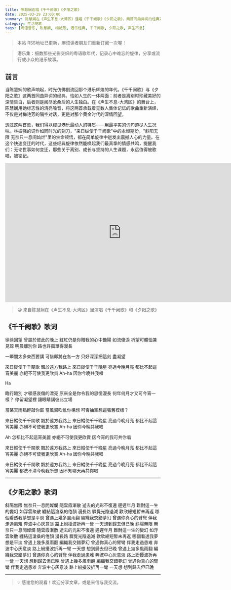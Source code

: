 ```yaml
---
title: 陈慧娴连唱《千千阙歌》《夕阳之歌》
date: 2025-03-29 23:00:00
summary: 陈慧娴在《声生不息-大湾区》连唱《千千阙歌》《夕阳之歌》，两首同曲异词的经典对话，致敬梅艳芳与港乐黄金时代
category: 生活随笔
tags: [粤语音乐, 陈慧娴, 梅艳芳, 港乐经典, 千千阙歌, 夕阳之歌, 声生不息]
---
```


> 本站 RSS地址已更新，麻烦读者朋友们重新订阅一次喔！

> 港乐集：细数那些光影交织的粤语歌年代，记录心中难忘的旋律，分享或流行或小众的港乐故事。

## 前言

当陈慧娴的歌声响起，时光仿佛倒流回那个港乐辉煌的年代。《千千阙歌》与《夕阳之歌》这两首同曲异词的经典，恰如人生的一体两面：前者是离别时珍藏美好的深情告白，后者则是阅尽沧桑后的人生独白。在《声生不息-大湾区》的舞台上，陈慧娴用她标志性的清亮嗓音，将这两首承载着无数人集体记忆的歌曲重新演绎，不仅是对梅艳芳的隔空对话，更是对那个黄金时代的深情回望。

透过这两首歌，我们得以窥见港乐最动人的特质——用最平实的词句道尽人生况味。林振强的词作如同时光的刻刀，"来日纵使千千阙歌"中的永恒期盼，"斜阳无限 无奈只一息间灿烂"里的生命顿悟，都在简单旋律中迸发出震撼人心的力量。在这个快速变迁的时代，这些经典旋律依然能唤起我们最真挚的情感共鸣，提醒我们：无论世事如何变迁，那些关于离别、成长与坚持的人生课题，永远值得被歌唱，被铭记。

<iframe width="750" height="450" src="https://www.youtube.com/embed/a1DM7auyFmc?si=L6o3ekpEAyNtj66d&amp;controls=0" title="YouTube video player" frameborder="0" allow="accelerometer; autoplay; clipboard-write; encrypted-media; gyroscope; picture-in-picture; web-share" referrerpolicy="strict-origin-when-cross-origin" allowfullscreen></iframe>

> 😀 来自陈慧娴在《声生不息-大湾区》里演唱《千千阙歌》和《夕阳之歌》

## 《千千阙歌》歌词

徐徐回望 曾屬於彼此的晚上
紅紅仍是你贈我的心中艷陽
如流傻淚 祈望可體恤兼見諒
明晨離別你 路也許孤單得漫長

一瞬間太多東西要講
可惜即將在各一方
只好深深把這刻 盡凝望

來日縱使千千闋歌 飄於遠方我路上
來日縱使千千晚星 亮過今晚月亮
都比不起這宵美麗 亦絕不可使我更欣賞
Ah-ha 因你今晚共我唱

Ha

臨行臨別 才頓感哀傷的漂亮
原來全是你令我的思憶漫長
何年何月才又可今宵一樣？
停留凝望裡 讓眼睛講彼此立場

當某天雨點輕敲你窗
當風聲吹亂你構想
可否抽空想這張舊模樣？

來日縱使千千闋歌 飄於遠方我路上
來日縱使千千晚星 亮過今晚月亮
都比不起這宵美麗 亦絕不可使我更欣賞
Ah-ha 因你今晚共我唱

Ah 怎都比不起這宵美麗
亦絕不可使我更欣賞
因今宵的我可共你唱

來日縱使千千闋歌 飄於遠方我路上
來日縱使千千晚星 亮過今晚月亮
都比不起這宵美麗 亦絕不可使我更欣賞
Ah-ha 因你今晚共我唱

來日縱使千千闋歌 飄於遠方我路上
來日縱使千千晚星 亮過今晚月亮
都比不起這宵美麗 都洗不清今晚我所想
因不知哪天再共你唱

---

## 《夕阳之歌》歌词

斜陽無限 無奈只一息間燦爛
隨雲霞漸散 逝去的光彩不復還
遲遲年月 難耐這一生的變幻
如浮雲聚散 纏結這滄桑的倦顏
漫長路 驟覺光陰退減
歡欣總短暫未再返
哪個看透我夢想是平淡
曾遇上幾多風雨翻
編織我交錯夢幻
曾遇你真心的臂彎
伴我走過患难
奔波中心灰意淡
路上紛擾波折再一彎
一天想到歸去但已晚
斜陽無限 無奈只一息間燦爛
隨雲霞漸散 逝去的光彩不復還
遲遲年月 難耐這一生的變幻
如浮雲聚散 纏結這滄桑的倦顏
漫長路 驟覺光陰退減
歡欣總短暫未再返
哪個看透我夢想是平淡
曾遇上幾多風雨翻
編織我交錯夢幻
曾遇你真心的臂彎
伴我走過患难
奔波中心灰意淡
路上紛擾波折再一彎
一天想 想到歸去但已晚
曾遇上幾多風雨翻
編織我交錯夢幻
曾遇你真心的臂彎
伴我走過患难
奔波中心灰意淡
路上紛擾波折再一彎
一天想 想到歸去但已晚
曾遇上幾多風雨翻
編織我交錯夢幻
曾遇你真心的臂彎
伴我走過患难
奔波中心灰意淡
路上紛擾波折再一彎
一天想 想到歸去但已晚

---

> 💡 感谢您的观看！欢迎分享文章，或是来信与我交流。
